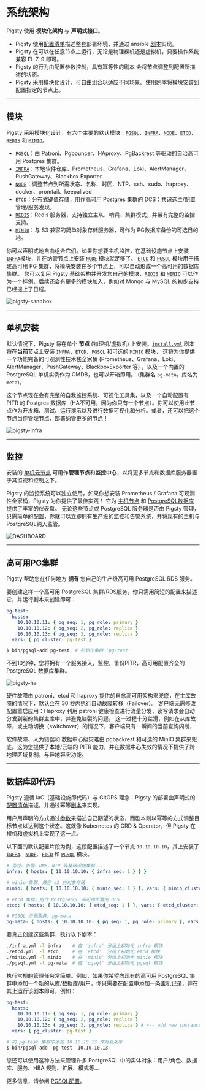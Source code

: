 # 系统架构

Pigsty 使用 **模块化架构** 与 **声明式接口**。

* Pigsty 使用[配置清单](config)描述整套部署环境，并通过 ansible [剧本](playbook)实现。
* Pigsty 在可以在任意节点上运行，无论是物理裸机还是虚拟机，只要操作系统兼容 EL 7-9 即可。
* Pigsty 的行为由配置参数控制，具有幂等性的剧本 会将节点调整到配置所描述的状态。
* Pigsty 采用模块化设计，可自由组合以适应不同场景。使用剧本将模块安装到配置指定的节点上。


----------------

## 模块

Pigsty 采用模块化设计，有六个主要的默认模块：[`PGSQL`](pgsql)、[`INFRA`](infra)、[`NODE`](node)、[`ETCD`](etcd)、[`REDIS`](redis) 和 [`MINIO`](minio)。

* [`PGSQL`](pgsql)：由 Patroni、Pgbouncer、HAproxy、PgBackrest 等驱动的自治高可用 Postgres 集群。
* [`INFRA`](infra)：本地软件仓库、Prometheus、Grafana、Loki、AlertManager、PushGateway、Blackbox Exporter...
* [`NODE`](node)：调整节点到所需状态、名称、时区、NTP、ssh、sudo、haproxy、docker、promtail、keepalived
* [`ETCD`](etcd)：分布式键值存储，用作高可用 Postgres 集群的 DCS：共识选主/配置管理/服务发现。
* [`REDIS`](redis)：Redis 服务器，支持独立主从、哨兵、集群模式，并带有完整的监控支持。
* [`MINIO`](minio)：与 S3 兼容的简单对象存储服务器，可作为 PG数据库备份的可选目的地。

你可以声明式地自由组合它们。如果你想要主机监控，在基础设施节点上安装[`INFRA`](infra)模块，并在纳管节点上安装 [`NODE`](node) 模块就足够了。
 [`ETCD`](etcd) 和 [`PGSQL`](pgsql) 模块用于搭建高可用 PG 集群，将模块安装在多个节点上，可以自动形成一个高可用的数据库集群。
您可以复用 Pigsty 基础架构并开发您自己的模块，[`REDIS`](redis) 和 [`MINIO`](minio) 可以作为一个样例。后续还会有更多的模块加入，例如对 Mongo 与 MySQL 的初步支持已经提上了日程。

![pigsty-sandbox](https://user-images.githubusercontent.com/8587410/218279650-5d5e8b09-8907-42bf-a48c-4c28bcc73ddd.jpg)



----------------

## 单机安装

默认情况下，Pigsty 将在单个 **节点** (物理机/虚拟机) 上安装。[`install.yml`](https://github.com/Vonng/pigsty/blob/master/install.yml) 剧本将在**当前**节点上安装 [`INFRA`](infra)、[`ETCD`](etcd)、[`PGSQL`](pgsql) 和可选的 [`MINIO`](minio) 模块，
这将为你提供一个功能完备的可观测性技术栈全家桶 (Prometheus、Grafana、Loki、AlertManager、PushGateway、BlackboxExporter 等) ，以及一个内置的 PostgreSQL 单机实例作为 CMDB，也可以开箱即用。 (集群名 `pg-meta`，库名为 `meta`)。

这个节点现在会有完整的自我监控系统、可视化工具集，以及一个自动配置有 PITR 的 Postgres 数据库（HA不可用，因为你只有一个节点）。你可以使用此节点作为开发箱、测试、运行演示以及进行数据可视化和分析。或者，还可以把这个节点当作管理节点，部署纳管更多的节点！

![pigsty-infra](https://user-images.githubusercontent.com/8587410/206972543-664ae71b-7ed1-4e82-90bd-5aa44c73bca4.gif)



----------------

## 监控

安装的 [单机元节点](#单机安装) 可用作**管理节点**和**监控中心**，以将更多节点和数据库服务器置于其监视和控制之下。

Pigsty 的监控系统可以独立使用，如果你想安装 Prometheus / Grafana 可观测性全家桶，Pigsty 为你提供了最佳实践！
它为 [主机节点](https://demo.pigsty.cc/d/node-overview) 和 [PostgreSQL数据库](https://demo.pigsty.cc/d/pgsql-overview) 提供了丰富的仪表盘。
无论这些节点或 PostgreSQL 服务器是否由 Pigsty 管理，只需简单的配置，你就可以立即拥有生产级的监控和告警系统，并将现有的主机与PostgreSQL纳入监管。

![DASHBOARD](https://user-images.githubusercontent.com/8587410/198838834-1bd30b7e-47c9-4e35-90cb-5a75a2e6f6c6.jpg)



----------------

## 高可用PG集群

Pigsty 帮助您在任何地方 **拥有** 您自己的生产级高可用 PostgreSQL RDS 服务。

要创建这样一个高可用 PostgreSQL 集群/RDS服务，你只需用简短的配置来描述它，并运行剧本来创建即可：

```yaml
pg-test:
  hosts:
    10.10.10.11: { pg_seq: 1, pg_role: primary }
    10.10.10.12: { pg_seq: 2, pg_role: replica }
    10.10.10.13: { pg_seq: 3, pg_role: replica }
  vars: { pg_cluster: pg-test }
```

```bash
$ bin/pgsql-add pg-test  # 初始化集群 'pg-test'
```

不到10分钟，您将拥有一个服务接入，监控，备份PITR，高可用配置齐全的 PostgreSQL 数据库集群。

![pigsty-ha](https://user-images.githubusercontent.com/8587410/206971583-74293d7b-d29a-4ca2-8728-75d50421c371.gif)

硬件故障由 patroni、etcd 和 haproxy 提供的自愈高可用架构来兜底，在主库故障的情况下，默认会在 30 秒内执行自动故障转移（Failover）。
客户端无需修改配置重启应用：Haproxy 利用 patroni 健康检查进行流量分发，读写请求会自动分发到新的集群主库中，并避免脑裂的问题。
这一过程十分丝滑，例如在从库故障，或主动切换（switchover）的情况下，客户端只有一瞬间的当前查询闪断，

软件故障、人为错误和 数据中心级灾难由 pgbackrest 和可选的 MinIO 集群来兜底。这为您提供了本地/云端的 PITR 能力，并在数据中心失效的情况下提供了跨地理区域复制，与异地容灾功能。


----------------

## 数据库即代码

Pigsty 遵循 IaC（基础设施即代码）与 GitOPS 理念：Pigsty 的部署由声明式的[配置清单](config#配置清单)描述，并通过幂等[剧本](playbook)来实现。

用户用声明的方式通过[参数](param)来描述自己期望的状态，而剧本则以幂等的方式调整目标节点以达到这个状态。这就像 Kubernetes 的 CRD & Operator，但 Pigsty 在裸机和虚拟机上实现了这一点。

以下面的默认配置片段为例，这段配置描述了一个节点 `10.10.10.10`，其上安装了 [`INFRA`](infra)、[`NODE`](node)、[`ETCD`](etcd) 和 [`PGSQL`](pgsql) 模块。

```yaml
# 监控、告警、DNS、NTP 等基础设施集群...
infra: { hosts: { 10.10.10.10: { infra_seq: 1 } } }

# minio 集群，兼容 s3 的对象存储
minio: { hosts: { 10.10.10.10: { minio_seq: 1 } }, vars: { minio_cluster: minio } }

# etcd 集群，用作 PostgreSQL 高可用所需的 DCS
etcd: { hosts: { 10.10.10.10: { etcd_seq: 1 } }, vars: { etcd_cluster: etcd } }

# PGSQL 示例集群: pg-meta
pg-meta: { hosts: { 10.10.10.10: { pg_seq: 1, pg_role: primary }, vars: { pg_cluster: pg-meta } }
```

要真正创建这些集群，执行以下剧本：

```bash
./infra.yml -l infra    # 在 'infra' 分组上初始化 infra 模块
./etcd.yml  -l etcd     # 在 'etcd'  分组上初始化 etcd 模块
./minio.yml -l minio    # 在 'minio' 分组上初始化 minio 模块
./pgsql.yml -l pg-meta  # 在 'pgsql' 分组上初始化 pgsql 模块
```

执行常规的管理任务常简单。例如，如果你希望向现有的高可用 PostgreSQL 集群中添加一个新的从库/数据库/用户，你只需要在配置中添加一条主机记录，并在其上运行该剧本即可，例如：

```yaml
pg-test:
  hosts:
    10.10.10.11: { pg_seq: 1, pg_role: primary }
    10.10.10.12: { pg_seq: 2, pg_role: replica }
    10.10.10.13: { pg_seq: 3, pg_role: replica } # <-- add new instance
  vars: { pg_cluster: pg-test }
```

```bash
# 向 pg-test 集群中添加 10.10.10.13 作为新从库
$ bin/pgsql-add  pg-test  10.10.10.13
```

您还可以使用这种方法来管理许多 PostgreSQL 中的实体对象：用户/角色、数据库、服务、HBA 规则、扩展、模式等...

更多信息，请参阅 [PGSQL配置](pgsql-conf)。

